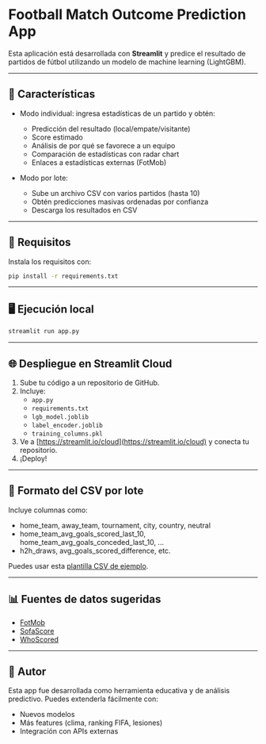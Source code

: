 # Football Match Outcome Prediction App

Esta aplicación está desarrollada con **Streamlit** y predice el resultado de partidos de fútbol utilizando un modelo de machine learning (LightGBM).

---

## 🚀 Características

- Modo individual: ingresa estadísticas de un partido y obtén:
  - Predicción del resultado (local/empate/visitante)
  - Score estimado
  - Análisis de por qué se favorece a un equipo
  - Comparación de estadísticas con radar chart
  - Enlaces a estadísticas externas (FotMob)

- Modo por lote:
  - Sube un archivo CSV con varios partidos (hasta 10)
  - Obtén predicciones masivas ordenadas por confianza
  - Descarga los resultados en CSV

---

## 🧾 Requisitos

Instala los requisitos con:

```bash
pip install -r requirements.txt
```

---

## 🖥️ Ejecución local

```bash
streamlit run app.py
```

---

## 🌐 Despliegue en Streamlit Cloud

1. Sube tu código a un repositorio de GitHub.
2. Incluye:
   - `app.py`
   - `requirements.txt`
   - `lgb_model.joblib`
   - `label_encoder.joblib`
   - `training_columns.pkl`
3. Ve a [https://streamlit.io/cloud](https://streamlit.io/cloud) y conecta tu repositorio.
4. ¡Deploy!

---

## 📄 Formato del CSV por lote

Incluye columnas como:

- home_team, away_team, tournament, city, country, neutral
- home_team_avg_goals_scored_last_10, home_team_avg_goals_conceded_last_10, ...
- h2h_draws, avg_goals_scored_difference, etc.

Puedes usar esta [plantilla CSV de ejemplo](plantilla_predicciones.csv).

---

## 📊 Fuentes de datos sugeridas

- [FotMob](https://www.fotmob.com/es)
- [SofaScore](https://www.sofascore.com)
- [WhoScored](https://www.whoscored.com)

---

## 🧠 Autor

Esta app fue desarrollada como herramienta educativa y de análisis predictivo. Puedes extenderla fácilmente con:
- Nuevos modelos
- Más features (clima, ranking FIFA, lesiones)
- Integración con APIs externas


